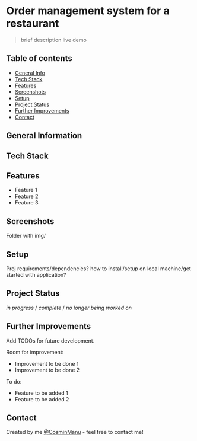 # Order management system for a restaurant
> brief description
> live demo

## Table of contents
* [General Info](#general-information)
* [Tech Stack](#tech-stack)
* [Features](#features)
* [Screenshots](#screenshots)
* [Setup](#setup)
* [Project Status](#project-status)
* [Further Improvements](#further-improvements)
* [Contact](#contact)

## General Information


## Tech Stack


## Features
- Feature 1
- Feature 2
- Feature 3


## Screenshots
Folder with img/

## Setup
Proj requirements/dependencies?
how to install/setup on local machine/get started with application?

## Project Status
 _in progress_ / _complete_ / _no longer being worked on_

## Further Improvements
Add TODOs for future development.

Room for improvement:
- Improvement to be done 1
- Improvement to be done 2

To do:
- Feature to be added 1
- Feature to be added 2

## Contact
Created by me [@CosminManu](https://www.linkedin.com/in/cosminmanu/) - feel free to contact me!
